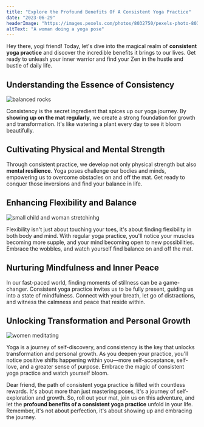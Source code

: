 ```yaml
---
title: "Explore the Profound Benefits Of A Consistent Yoga Practice"
date: "2023-06-29"
headerImage: "https://images.pexels.com/photos/8032750/pexels-photo-8032750.jpeg?auto=compress&cs=tinysrgb&w=1260&h=750&dpr=2"
altText: "A woman doing a yoga pose"
---
```


Hey there, yogi friend! Today, let's dive into the magical realm of **consistent yoga practice** and discover the incredible benefits it brings to our lives. Get ready to unleash your inner warrior and find your Zen in the hustle and bustle of daily life.

## Understanding the Essence of Consistency

![balanced rocks](https://images.pexels.com/photos/668353/pexels-photo-668353.jpeg?auto=compress&cs=tinysrgb&w=1260&h=750&dpr=2)

Consistency is the secret ingredient that spices up our yoga journey. By **showing up on the mat regularly**, we create a strong foundation for growth and transformation. It's like watering a plant every day to see it bloom beautifully.

## Cultivating Physical and Mental Strength

Through consistent practice, we develop not only physical strength but also **mental resilience**. Yoga poses challenge our bodies and minds, empowering us to overcome obstacles on and off the mat. Get ready to conquer those inversions and find your balance in life.

## Enhancing Flexibility and Balance

![small child and woman stretchinhg](https://images.pexels.com/photos/4662458/pexels-photo-4662458.jpeg?auto=compress&cs=tinysrgb&w=1260&h=750&dpr=2)

Flexibility isn't just about touching your toes, it's about finding flexibility in both body and mind. With regular yoga practice, you'll notice your muscles becoming more supple, and your mind becoming open to new possibilities. Embrace the wobbles, and watch yourself find balance on and off the mat.

## Nurturing Mindfulness and Inner Peace

In our fast-paced world, finding moments of stillness can be a game-changer. Consistent yoga practice invites us to be fully present, guiding us into a state of mindfulness. Connect with your breath, let go of distractions, and witness the calmness and peace that reside within.

## Unlocking Transformation and Personal Growth

![women meditating](https://images.pexels.com/photos/7113501/pexels-photo-7113501.jpeg?auto=compress&cs=tinysrgb&w=1260&h=750&dpr=2)

Yoga is a journey of self-discovery, and consistency is the key that unlocks transformation and personal growth. As you deepen your practice, you'll notice positive shifts happening within you—more self-acceptance, self-love, and a greater sense of purpose. Embrace the magic of consistent yoga practice and watch yourself bloom.

Dear friend, the path of consistent yoga practice is filled with countless rewards. It's about more than just mastering poses, it's a journey of self-exploration and growth. So, roll out your mat, join us on this adventure, and let the **profound benefits of a consistent yoga practice** unfold in your life. Remember, it's not about perfection, it's about showing up and embracing the journey.
